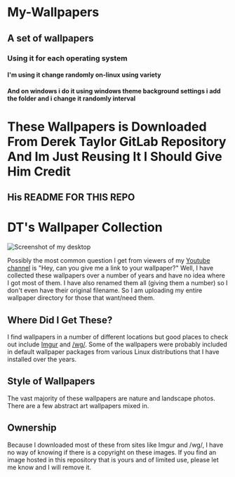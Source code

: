 # My-Wallpapers

## A set of wallpapers

### Using it for each operating system

#### I'm using it change randomly on-linux using variety

#### And on windows i do it using windows theme background settings i add the folder and i change it randomly interval

# These Wallpapers is Downloaded From Derek Taylor GitLab Repository And Im Just Reusing It I Should Give Him Credit

## His README FOR THIS REPO

# DT's Wallpaper Collection

![Screenshot of my desktop](https://gitlab.com/dwt1/dotfiles/raw/master/.screenshots/dotfiles10.png)

Possibly the most common question I get from viewers of my [Youtube channel](https://www.youtube.com/c/DistroTube) is "Hey, can you give me a link to your wallpaper?" Well, I have collected these wallpapers over a number of years and have no idea where I got most of them. I have also renamed them all (giving them a number) so I don't even have their original filename. So I am uploading my entire wallpaper directory for those that want/need them.

## Where Did I Get These?

I find wallpapers in a number of different locations but good places to check out include [Imgur](http://imgur.com) and [/wg/](http://4chan.org/wg). Some of the wallpapers were probably included in default wallpaper packages from various Linux distributions that I have installed over the years.

## Style of Wallpapers

The vast majority of these wallpapers are nature and landscape photos. There are a few abstract art wallpapers mixed in.

## Ownership

Because I downloaded most of these from sites like Imgur and /wg/, I have no way of knowing if there is a copyright on these images. If you find an image hosted in this repository that is yours and of limited use, please let me know and I will remove it.
